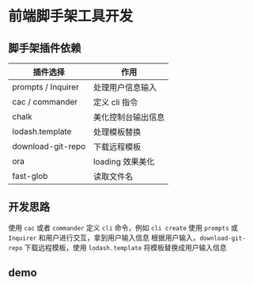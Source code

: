 # 前端脚手架工具开发

## 脚手架插件依赖

| 插件选择           | 作用               |
| ------------------ | ------------------ |
| prompts / Inquirer | 处理用户信息输入   |
| cac / commander    | 定义 cli 指令      |
| chalk              | 美化控制台输出信息 |
| lodash.template    | 处理模板替换       |
| download-git-repo  | 下载远程模板       |
| ora                | loading 效果美化   |
| fast-glob          | 读取文件名         |

## 开发思路

使用 `cac` 或者 `commander` 定义 `cli` 命令，例如 `cli create`
使用 `prompts` 或 `Inquirer` 和用户进行交互，拿到用户输入信息
根据用户输入，`download-git-repo` 下载远程模板，使用 `lodash.template` 将模板替换成用户输入信息

## demo
